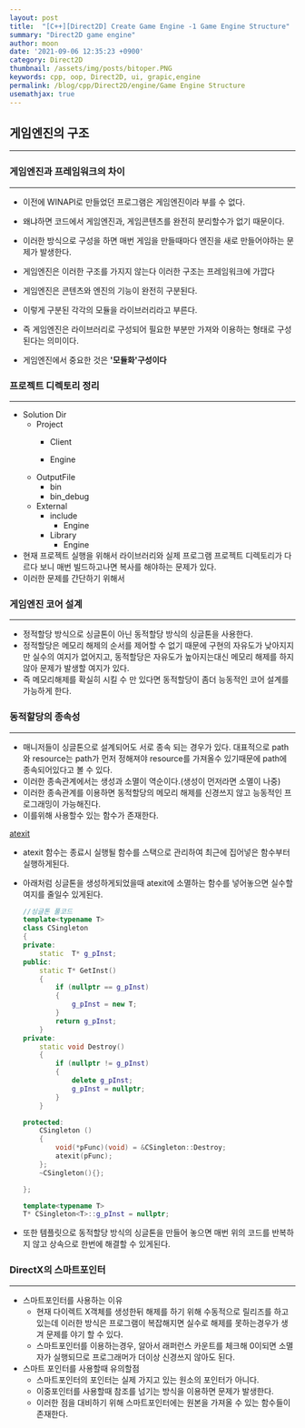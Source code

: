```yaml
---
layout: post
title:  "[C++][Direct2D] Create Game Engine -1 Game Engine Structure"
summary: "Direct2D game engine"
author: moon
date: '2021-09-06 12:35:23 +0900'
category: Direct2D
thumbnail: /assets/img/posts/bitoper.PNG
keywords: cpp, oop, Direct2D, ui, grapic,engine
permalink: /blog/cpp/Direct2D/engine/Game Engine Structure
usemathjax: true
---
```

## 게임엔진의 구조

---

### 게임엔진과 프레임워크의 차이

---

- 이전에 WINAPI로 만들었던 프로그램은 게임엔진이라 부를 수 없다.
- 왜냐하면 코드에서 게임엔진과, 게임콘텐츠를 완전히 분리할수가 없기 때문이다.
- 이러한 방식으로 구성을 하면 매번 게임을 만들때마다 엔진을 새로 만들어야하는 문제가 발생한다.
- 게임엔진은 이러한 구조를 가지지 않는다 이러한 구조는 프레임워크에 가깝다

- 게임엔진은 콘텐츠와 엔진의 기능이 완전히 구분된다.
- 이렇게 구분된 각각의 모듈을 라이브러리라고 부른다.
- 즉 게임엔진은 라이브러리로 구성되어 필요한 부분만 가져와 이용하는 형태로 구성된다는 의미이다.
- 게임엔진에서 중요한 것은 **'모듈화'구성이다**

### 프로젝트 디렉토리 정리

---

- Solution Dir
    - Project
        - Client
            
            
        - Engine
    - OutputFile
        - bin
        - bin_debug
    - External
        - include
            - Engine
        - Library
            - Engine
- 현재 프로젝트 실행을 위해서 라이브러리와 실제 프로그램 프로젝트 디렉토리가 다르다 보니 매번 빌드하고나면 복사를 해야하는 문제가 있다.
- 이러한 문제를 간단하기 위해서

### 게임엔진 코어 설계

---

- 정적할당 방식으로 싱글톤이 아닌 동적할당 방식의 싱글톤을 사용한다.
- 정적할당은 메모리 해제의 순서를 제어할 수 없기 때문에 구현의 자유도가 낮아지지만 실수의 여지가 없어지고, 동적할당은 자유도가 높아지는대신 메모리 해제를 하지않아 문제가 발생할 여지가 있다.
- 즉 메모리해제를 확실히 시킬 수 만 있다면 동적할당이 좀더 능동적인 코어 설계를 가능하게 한다.

### 동적할당의 종속성

---

- 매니저들이 싱글톤으로 설계되어도 서로 종속 되는 경우가 있다. 대표적으로 path와 resource는 path가 먼저 정해져야 resource를 가져올수 있기때문에 path에 종속되어있다고 볼 수 있다.
- 이러한 종속관계에서는 생성과 소멸이 역순이다.(생성이 먼저라면 소멸이 나중)
- 이러한 종속관계를 이용하면 동적할당의 메모리 해제를 신경쓰지 않고 능동적인 프로그래밍이 가능해진다.
- 이를위해 사용할수 있는 함수가 존재한다.

[atexit](https://docs.microsoft.com/ko-kr/cpp/c-runtime-library/reference/atexit?view=msvc-160)

- atexit 함수는 종료시 실행될 함수를 스택으로 관리하여 최근에 집어넣은 함수부터 실행하게된다.
- 아래처럼 싱글톤을 생성하게되었을때 atexit에 소멸하는 함수를 넣어놓으면 실수할 여지를 줄일수 있게된다.
    
    ```cpp
    //싱글톤 풀코드
    template<typename T>
    class CSingleton
    {
    private:
    	static  T* g_pInst;
    public:
    	static T* GetInst()
    	{
    		if (nullptr == g_pInst)
    		{
    			g_pInst = new T;
    		}
    		return g_pInst;
    	}
    private:
    	static void Destroy()
    	{
    		if (nullptr != g_pInst)
    		{
    			delete g_pInst;
    			g_pInst = nullptr;
    		}
    	}
    
    protected:
    	CSingleton () 
    	{
    		void(*pFunc)(void) = &CSingleton::Destroy;
    		atexit(pFunc);
    	};
    	~CSingleton(){};
    
    };
    
    template<typename T>
    T* CSingleton<T>::g_pInst = nullptr;
    ```
    
- 또한 템플릿으로 동적할당 방식의 싱글톤을 만들어 놓으면 매번 위의 코드를 반복하지 않고 상속으로 한번에 해결할 수 있게된다.

### DirectX의 스마트포인터

---

- 스마트포인터를 사용하는 이유
    - 현재 다이렉트 X객체를 생성한뒤 해제를 하기 위해 수동적으로 릴리즈를 하고 있는데 이러한 방식은 프로그램이 복잡해지면 실수로 해제를 못하는경우가 생겨 문제를 야기 할 수 있다.
    - 스마트포인터를 이용하는경우, 알아서 래퍼런스 카운트를 체크해 0이되면 소멸자가 실행되므로 프로그래머가 더이상 신경쓰지 않아도 된다.
- 스마트 포인터를 사용할때 유의할점
    - 스마트포인터의 포인터는 실제 가지고 있는 원소의 포인터가 아니다.
    - 이중포인터를 사용할때 참조를 넘기는 방식을 이용하면 문제가 발생한다.
    - 이러한 점을 대비하기 위해 스마트포인터에는 원본을 가져올 수 있는 함수들이 존재한다.